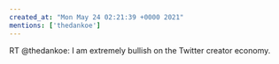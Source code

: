 ```yaml
---
created_at: "Mon May 24 02:21:39 +0000 2021"
mentions: ['thedankoe']
---
```


RT @thedankoe: I am extremely bullish on the Twitter creator economy.